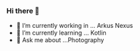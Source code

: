 ### Hi there 👋

- 🔭 I’m currently working in ... Arkus Nexus
- 🌱 I’m currently learning ... Kotlin
- 💬 Ask me about ...Photography

<!--
**RodolfoRobles/RodolfoRobles** is a ✨ _special_ ✨ repository because its `README.md` (this file) appears on your GitHub profile.

Here are some ideas to get you started:

- 🔭 I’m currently working on ...
- 🌱 I’m currently learning ...
- 👯 I’m looking to collaborate on ...
- 🤔 I’m looking for help with ...
- 💬 Ask me about ...
- 📫 How to reach me: ...
- 😄 Pronouns: ...
- ⚡ Fun fact: ...
-->
